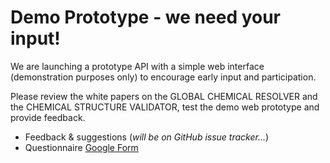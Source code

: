 # Demo Prototype - we need your input! 

We are launching a prototype API with a simple web interface (demonstration purposes only) to encourage early input and participation. 

Please review the white papers on the GLOBAL CHEMICAL RESOLVER and the CHEMICAL STRUCTURE VALIDATOR, test the demo web prototype and provide feedback. 
- Feedback & suggestions (*will be on GitHub issue tracker...*)
- Questionnaire [Google Form](https://cornell.zoom.us/my/leah.mcewen?pwd=VnlJYko2YXZxTE9FanhUd2JCRC85QT09) 
